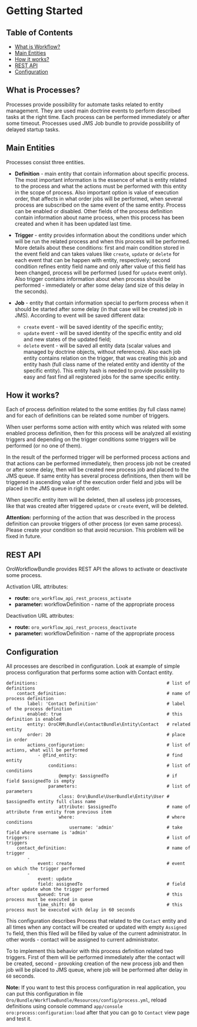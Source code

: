 Getting Started
===============

Table of Contents
-----------------
 - [What is Workflow?](#what-is-workflow)
 - [Main Entities](#main-entities)
 - [How it works?](#how-it-works)
 - [REST API](#rest-api)
 - [Configuration](#configuration)

What is Processes?
-----------------

Processes provide possibility for automate tasks related to entity management. They are used main doctrine events
to perform described tasks at the right time. Each process can be performed immediately or after some timeout.
Processes used JMS Job bundle to provide possibility of delayed startup tasks.

Main Entities
-------------

Processes consist three entities.

* **Definition** - main entity that contain information about specific process. The most important information
is the essence of what is entity related to the process and what the actions must be performed with this entity in the
scope of process. Also important option is value of execution order, that affects in what order jobs will be performed,
when several process are subscribed on the same event of the same entity. Process can be enabled or disabled.
Other fields of the process definition contain information about name process, when this process has been created and
when it has been updated last time.

* **Trigger** - entity provides information about the conditions under which will be run the related process and when
this process will be performed. More details about these conditions: first and main condition stored in the event field
and can takes values like ``create``, ``update`` or ``delete`` for each event that can be happen with entity, respectively;
second condition refines entity field name and only after value of this field has been changed,
process will be performed (used for ``update`` event only). Also trigger contains information about when process
should be performed - immediately or after some delay (and size of this delay in the seconds).

* **Job** - entity that contain information special to perform process when it should be started after some delay
(in that case will be created job in JMS). According to event will be saved different data:
    - ``create`` event - will be saved identity of the specific entity;
    - ``update`` event - will be saved identity of the specific entity and old and new states of the updated field;
    - ``delete`` event - will be saved all entity data (scalar values and managed by doctrine objects, without references).
Also each job entity contains relation on the trigger, that was creating this job and entity hash (full class name
of the related entity and identity of the specific entity). This entity hash is needed to provide possibility to easy
and fast find all registered jobs for the same specific entity.


How it works?
-------------

Each of process definition related to the some entities (by full class name) and for each of definitions can be related
some number of triggers.

When user performs some action with entity which was related with some enabled process definition,
then for this process will be analyzed all existing triggers and depending on the trigger conditions
some triggers will be performed (or no one of them).

In the result of the performed trigger will be performed process actions and that actions can be performed immediately,
then process job not be created or after some delay, then will be created new process job and placed to the JMS queue.
If same entity has several process definitions, then them will be triggered in ascending value of the
execution order field and jobs will be placed in the JMS queue in right order.

When specific entity item will be deleted, then all useless job processes, like that was created after
triggered ``update`` or ``create`` event, will be deleted.

**Attention:** performing of the action that was described in the process definition can provoke triggers
of other process (or even same process). Please create your condition so that avoid recursion.
This problem will be fixed in future.

REST API
--------

OroWorkflowBundle provides REST API the allows to activate or deactivate some process.

Activation URL attributes:
* **route:** ``oro_workflow_api_rest_process_activate``
* **parameter:** workflowDefinition - name of the appropriate process

Deactivation URL attributes:
* **route:** ``oro_workflow_api_rest_process_deactivate``
* **parameter:** workflowDefinition - name of the appropriate process

Configuration
-------------

All processes are described in configuration. Look at example of simple process configuration that performs some action
with Contact entity.

```
definitions:                                                 # list of definitions
    contact_definition:                                      # name of process definition
        label: 'Contact Definition'                          # label of the process definition
        enabled: true                                        # this definition is enabled
        entity: OroCRM\Bundle\ContactBundle\Entity\Contact   # related entity
        order: 20                                            # place in order
        actions_configuration:                               # list of actions, what will be performed
            - @find_entity:                                  # find entity
                conditions:                                  # list of conditions
                    @empty: $assignedTo                      # if field $assignedTo is empty
                parameters:                                  # list of parameters
                    class: Oro\Bundle\UserBundle\Entity\User # $assignedTo entity full class name
                    attribute: $assignedTo                   # name of attribute from entity from previous item
                    where:                                   # where conditions
                        username: 'admin'                    # take field where username is 'admin'
triggers:                                                    # list of triggers
    contact_definition:                                      # name of trigger
        -
            event: create                                    # event on which the trigger performed
        -
            event: update
            field: assignedTo                                # field after update whom the trigger performed
            queued: true                                     # this process must be executed in queue
            time_shift: 60                                   # this process must be executed with delay in 60 seconds
```

This configuration describes Process that related to the ``Contact`` entity and all times when any contact will be
created or updated with empty ``Assigned To`` field, then this filed will be filled by value
of the current administrator. In other words - contact will be assigned to current administrator.

To to implement this behavior with this process definition related two triggers.
First of them will be performed immediately after the contact will be created, second - provoking creation of the
new process job and then job will be placed to JMS queue, where job will be performed after delay in ``60`` seconds.

**Note:** If you want to test this process configuration in real application, you can put this configuration in file
``Oro/Bundle/WorkflowBundle/Resources/config/process.yml``, reload definitions using console command
``app/console oro:process:configuration:load``
after that you can go to ``Contact`` view page and test it.